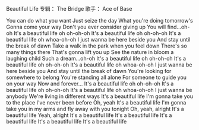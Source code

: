 Beautiful Life 
专辑：
The Bridge
歌手：
Ace of Base

You can do what you want
Just seize the day
What you're doing tomorrow's
Gonna come your way
Don't you ever consider giving up
You will find...oh-oh
It's a beautiful life oh oh-oh-oh
It's a beautiful life oh oh-oh-oh
It's a beautiful life oh whoa-oh-oh
I just wanna be here beside you
And stay until the break of dawn
Take a walk in the park when you feel down
There's so many things there
That's gonna lift you up
See the nature in bloom a laughing child
Such a dream...oh-oh
It's a beautiful life oh oh-oh-oh
It's a beautiful life oh oh-oh-oh
It's a beautiful life oh whoa-oh-oh
I just wanna be here beside you
And stay until the break of dawn
You're looking for somewhere to belong
You're standing all alone
For someone to guide you on your way
Now and forever...
It's a beautiful life oh oh-oh-oh
It's a beautiful life oh oh-oh-oh
It's a beautiful life oh whoa-oh-oh
I just wanna be anybody
We're living in different ways
It's a beautiful life
I'm gonna take you to the place I've never been before
Oh, yeah
It's a beautiful life
I'm gonna take you in my arms and fly away with you tonight
Oh, yeah, alright
It's a beautiful life
Yeah, alright
It's a beautiful life
It's a beautiful life
It's a beautiful life
It's a beautiful life
It's a beautiful life